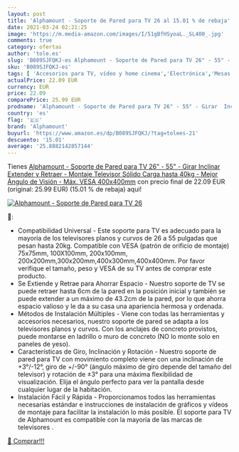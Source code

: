 ```yaml
---
layout: post
title: 'Alphamount - Soporte de Pared para TV 26 al 15.01 % de rebaja'
date: 2021-03-24 02:21:25
image: 'https://m.media-amazon.com/images/I/51gBfHSyoaL._SL400_.jpg'
comments: true
category: ofertas
author: 'tole.es'
slug: 'B089SJFQKJ-es Alphamount - Soporte de Pared para TV 26" - 55" - Girar...'
sku: 'B089SJFQKJ-es'
tags: [ 'Accesorios para TV, vídeo y home cinema','Electrónica','Mesas y soportes para TV','Soportes de pared y techo para TV','TV, vídeo y home cinema','alphamount','televisor', ]
actualPrice: 22.09 EUR
currency: EUR
price: 22.09
comparePrice: 25.99 EUR
prodname: 'Alphamount - Soporte de Pared para TV 26" - 55" - Girar  Inclinar  Extender y Retraer - Montaje Televisor Sólido Carga hasta 40kg - Mejor Ángulo de Visión - Máx. VESA 400x400mm'
country: 'es'
flag: '🇪🇸'
brand: 'Alphamount'
buyurl: 'https://www.amazon.es/dp/B089SJFQKJ/?tag=tolees-21'
descuento: '15.01'
average: '25.8882142857144'
---
```


Tienes [Alphamount - Soporte de Pared para TV 26" - 55" - Girar  Inclinar  Extender y Retraer - Montaje Televisor Sólido Carga hasta 40kg - Mejor Ángulo de Visión - Máx. VESA 400x400mm](https://www.amazon.es/dp/B089SJFQKJ/?tag=tolees-21) con precio final de  22.09 EUR (original: 25.99 EUR) (15.01 %  de rebaja) aqui!

[![Alphamount - Soporte de Pared para TV 26](https://m.media-amazon.com/images/I/51gBfHSyoaL._SL400_.jpg)](https://www.amazon.es/dp/B089SJFQKJ/?tag=tolees-21)

🔎:

- Compatibilidad Universal - Este soporte para TV es adecuado para la mayoría de los televisores planos y curvos de 26 a 55 pulgadas que pesan hasta 20kg. Compatible con VESA (patrón de orificio de montaje) 75x75mm, 100X100mm, 200x100mm, 200x200mm,300x200mm,400x300mm,400x400mm. Por favor verifique el tamaño, peso y VESA de su TV antes de comprar este producto.
- Se Extiende y Retrae para Ahorrar Espacio - Nuestro soporte de TV se puede retraer hasta 6cm de la pared en la posición inicial y también se puede extender a un máximo de 43.2cm de la pared, por lo que ahorra espacio valioso y le da a su casa una apariencia hermosa y ordenada.
- Métodos de Instalación Múltiples - Viene con todas las herramientas y accesorios necesarios, nuestro soporte de pared se adapta a los televisores planos y curvos. Con los anclajes de concreto provistos, puede montarse en ladrillo o muro de concreto (NO lo monte solo en paneles de yeso).
- Características de Giro, Inclinación y Rotación - Nuestro soporte de pared para TV con movimiento completo viene con una inclinación de +3°/-12°, giro de +/-90° (ángulo máximo de giro depende del tamaño del televisor) y rotación de ±3​​° para una máxima flexibilidad de visualización. Elija el ángulo perfecto para ver la pantalla desde cualquier lugar de la habitación.
- Instalación Fácil y Rápida - Proporcionamos todos las herramientas necesarias estándar e instrucciones de instalación de gráficos y vídeos de montaje para facilitar la instalación lo más posible. El soporte para TV de Alphamount es compatible con la mayoría de las marcas de televisores .

[🛒 Comprar!!!](https://www.amazon.es/dp/B089SJFQKJ/?tag=tolees-21)
